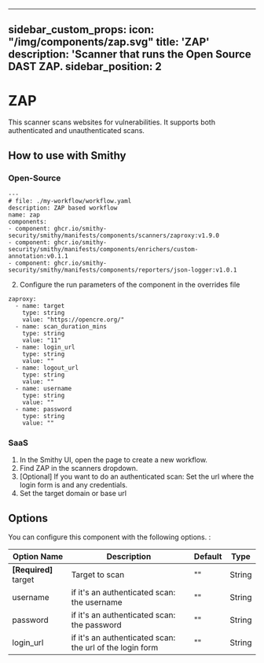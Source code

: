 ----
sidebar_custom_props:
  icon: "/img/components/zap.svg"
title: 'ZAP'
description: 'Scanner that runs the Open Source DAST ZAP.
sidebar_position: 2
----

# ZAP

This scanner scans websites for vulnerabilities.
It supports both authenticated and unauthenticated scans.

## How to use with Smithy

### Open-Source

```
---
# file: ./my-workflow/workflow.yaml
description: ZAP based workflow
name: zap
components:
- component: ghcr.io/smithy-security/smithy/manifests/components/scanners/zaproxy:v1.9.0
- component: ghcr.io/smithy-security/smithy/manifests/components/enrichers/custom-annotation:v0.1.1
- component: ghcr.io/smithy-security/smithy/manifests/components/reporters/json-logger:v1.0.1
```

2. Configure the run parameters of the component in the overrides file

```
zaproxy:
  - name: target
    type: string
    value: "https://opencre.org/"
  - name: scan_duration_mins
    type: string
    value: "11"
  - name: login_url
    type: string
    value: ""
  - name: logout_url
    type: string
    value: ""
  - name: username
    type: string
    value: ""
  - name: password
    type: string
    value: ""
```

### SaaS

1. In the Smithy UI, open the page to create a new workflow.
2. Find ZAP in the scanners dropdown.
3. \[Optional] If you want to do an authenticated scan: Set the url where the login form is and any credentials.
4. Set the target domain or base url

## Options

You can configure this component with the following options. :

| Option Name |Description |Default | Type   |
|---------------------------------------|----------------------------------------------------------------------------------------------------------------------------------------|------------------------------------------------------------------------------------------------------------------------------|--------|
| **\[Required]** target | Target to scan |"" | String |
| username | if it's an authenticated scan: the username |"" | String |
| password | if it's an authenticated scan: the password |"" | String |
| login\_url | if it's an authenticated scan: the url of the login form |"" | String |
